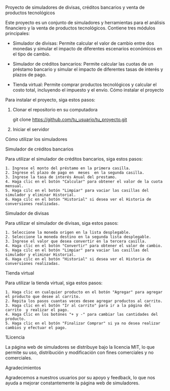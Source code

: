 Proyecto de simuladores de divisas, créditos bancarios y venta de productos tecnológicos

Este proyecto es un conjunto de simuladores y herramientas para el análisis financiero y la venta de productos tecnológicos. Contiene tres módulos principales:

* Simulador de divisas: Permite calcular el valor de cambio entre dos monedas y simular el impacto de diferentes escenarios económicos en el tipo de cambio.

* Simulador de créditos bancarios: Permite calcular las cuotas de un préstamo bancario y simular el impacto de diferentes tasas de interés y plazos de pago.

* Tienda virtual: Permite comprar productos tecnológicos y calcular el costo total, incluyendo el impuesto y el envío.
Cómo instalar el proyecto

Para instalar el proyecto, siga estos pasos:

1. Clonar el repositorio en su computadora

    git clone https://github.com/tu_usuario/tu_proyecto.git

2. Iniciar el servidor

Cómo utilizar los simuladores

Simulador de créditos bancarios

Para utilizar el simulador de créditos bancarios, siga estos pasos:

    1. Ingrese el monto del préstamo en la primera casilla.    
    2. Ingrese el plazo de pago en  meses  en la segunda casilla.
    3. Ingrese la tasa de interés Anual del prestamo.
    4. Haga clic en el botón "Calcular" para obtener el valor de la cuota mensual.
    5. Haga cilc en el botón "Limpiar" para vaciar las casillas del simulador y eliminar Historial.
    6. Haga cilc en el botón "Historial" si desea ver el Historia de conversiones realizadas.

Simulador de divisas

Para utilizar el simulador de divisas, siga estos pasos:

    1. Seleccione la moneda origen en la lista desplegable.
    2. Seleccione la moneda destino en la segunda lista desplegable.
    3. Ingrese el valor que desea convertir en la tercera casilla.    
    4. Haga clic en el botón "Convertir" para obtener el valor de cambio.
    5. Haga cilc en el botón "Limpiar" para vaciar las casillas del simulador y eliminar Historial.
    6. Haga cilc en el botón "Historial" si desea ver el Historia de conversiones realizadas. 

Tienda virtual

Para utilizar la tienda virtual, siga estos pasos:

    1. Haga clic en cualquier producto en el botón "Agregar" para agregar el producto que desee al carrito.     
    2. Repita los pasos cuantas veces desee agregar productos al carrito.
    3. Haga clic en el botón "Ir al carrito" para ir a la página del carrito  y realizar el pago.
    4. Haga Clic en los botónes "+ y -" para cambiar las cantidades del producto.
    5. Haga clic en el botón "Finalizar Comprar" si ya no desea realizar cambios y efectuar el pago.

<h>1Licencia</h>

La página web de simuladores se distribuye bajo la licencia MIT, lo que permite su uso, distribución y modificación con fines comerciales y no comerciales.

Agradecimientos

Agradecemos a nuestros usuarios por su apoyo y feedback, lo que nos ayuda a mejorar constantemente la página web de simuladores.